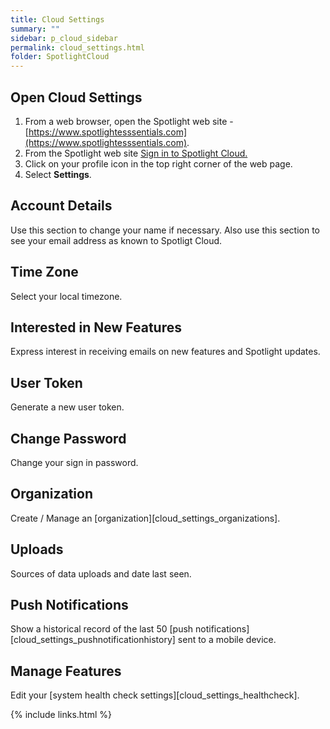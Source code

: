 ```yaml
---
title: Cloud Settings
summary: ""
sidebar: p_cloud_sidebar
permalink: cloud_settings.html
folder: SpotlightCloud
---
```



## Open Cloud Settings

1. From a web browser, open the Spotlight web site - [https://www.spotlightesssentials.com](https://www.spotlightesssentials.com).
2. From the Spotlight web site [Sign in to Spotlight Cloud.](https://www.spotlightessentials.com/home/SignIn)
3. Click on your profile icon in the top right corner of the web page.
4. Select **Settings**.

## Account Details
Use this section to change your name if necessary. Also use this section to see your email address as known to Spotligt Cloud.

## Time Zone
Select your local timezone.

## Interested in New Features
Express interest in receiving emails on new features and Spotlight updates.

## User Token
Generate a new user token.

## Change Password
Change your sign in password.

## Organization
Create / Manage an [organization][cloud_settings_organizations].

## Uploads
Sources of data uploads and date last seen.

## Push Notifications
Show a historical record of the last 50 [push notifications][cloud_settings_pushnotificationhistory] sent to a mobile device.


## Manage Features
Edit your [system health check settings][cloud_settings_healthcheck].









{% include links.html %}
